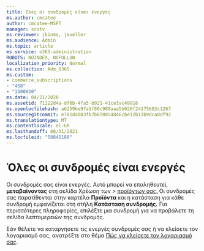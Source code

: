 ```yaml
---
title: Όλες οι συνδρομές είναι ενεργές
ms.author: cmcatee
author: cmcatee-MSFT
manager: scotv
ms.reviewer: jkinma, jmueller
ms.audience: Admin
ms.topic: article
ms.service: o365-administration
ROBOTS: NOINDEX, NOFOLLOW
localization_priority: Normal
ms.collection: Adm_O365
ms.custom:
- commerce_subscriptions
- "458"
- "1500020"
ms.date: 04/21/2020
ms.assetid: 71122d4a-df0b-4fa5-b921-41ce3ac49916
ms.openlocfilehash: a6259be97a1f80c988aaa5b020f24175682c1267
ms.sourcegitcommit: e781da003fb7b878854846cbe12b13b9dca8df92
ms.translationtype: MT
ms.contentlocale: el-GR
ms.lasthandoff: 08/31/2021
ms.locfileid: "58842189"
---
```

# <a name="all-subscriptions-are-active"></a>Όλες οι συνδρομές είναι ενεργές

Οι συνδρομές σας είναι ενεργές. Αυτό μπορεί να επαληθευτεί, **μεταβαίνοντας** στη σελίδα Χρέωση των \> [προϊόντων σας.](https://go.microsoft.com/fwlink/p/?linkid=842054) Οι συνδρομές σας παρατίθενται στην καρτέλα **Προϊόντα** και η κατάσταση για κάθε συνδρομή εμφανίζεται στη στήλη **Κατάσταση συνδρομής.** Για περισσότερες πληροφορίες, επιλέξτε μια συνδρομή για να προβάλετε τη σελίδα λεπτομερειών της συνδρομής.
  
Εάν θέλετε να καταργήσετε τις ενεργές συνδρομές σας ή να κλείσετε τον λογαριασμό σας, ανατρέξτε στο θέμα [Πώς να κλείσετε τον λογαριασμό σας](https://docs.microsoft.com/microsoft-365/commerce/close-your-account?view=o365-worldwide).
